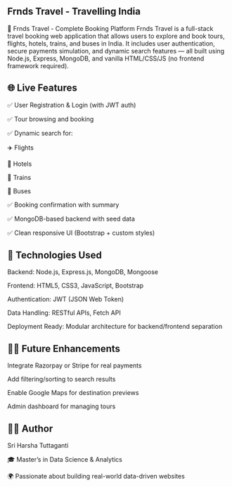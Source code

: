 <!-- # Frnds_Travel -->
## Frnds Travel - Travelling India 
🧳 Frnds Travel - Complete Booking Platform
Frnds Travel is a full-stack travel booking web application that allows users to explore and book tours, flights, hotels, trains, and buses in India. It includes user authentication, secure payments simulation, and dynamic search features — all built using Node.js, Express, MongoDB, and vanilla HTML/CSS/JS (no frontend framework required).

## 🌐 Live Features

✅ User Registration & Login (with JWT auth)

✅ Tour browsing and booking

✅ Dynamic search for:

✈️ Flights

🏨 Hotels

🚆 Trains

🚌 Buses

✅ Booking confirmation with summary

✅ MongoDB-based backend with seed data

✅ Clean responsive UI (Bootstrap + custom styles)

## 🚀 Technologies Used
Backend: Node.js, Express.js, MongoDB, Mongoose

Frontend: HTML5, CSS3, JavaScript, Bootstrap

Authentication: JWT (JSON Web Token)

Data Handling: RESTful APIs, Fetch API

Deployment Ready: Modular architecture for backend/frontend separation

## 🙋‍♂️ Future Enhancements
Integrate Razorpay or Stripe for real payments

Add filtering/sorting to search results

Enable Google Maps for destination previews

Admin dashboard for managing tours


## 🧑‍💻 Author
Sri Harsha Tuttaganti

🎓 Master’s in Data Science & Analytics

🌍 Passionate about building real-world data-driven websites
